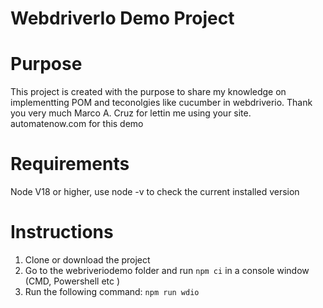 # WebdriverIo Demo Project 

# Purpose
This project is created with the purpose to share my knowledge on implementting POM and teconolgies like cucumber in webdriverio.
Thank you very much Marco A. Cruz for lettin me using your site. automatenow.com for this demo 

# Requirements 
Node V18 or higher, 
use  node -v to check the current installed version

# Instructions
  1. Clone or download the project
  2. Go to the webriveriodemo folder and run ```npm ci``` in a console window (CMD, Powershell etc )  
  3. Run the following command:  ```npm run wdio``` 